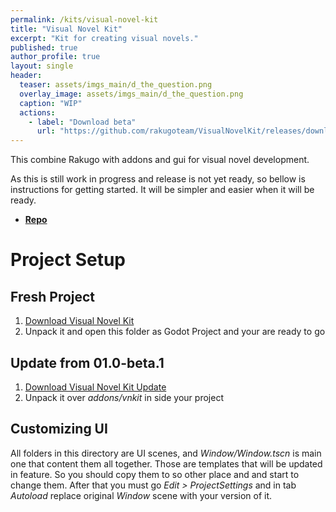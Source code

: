 ```yaml
---
permalink: /kits/visual-novel-kit
title: "Visual Novel Kit"
excerpt: "Kit for creating visual novels."
published: true
author_profile: true
layout: single
header:
  teaser: assets/imgs_main/d_the_question.png
  overlay_image: assets/imgs_main/d_the_question.png
  caption: "WIP"
  actions:
    - label: "Download beta"
      url: "https://github.com/rakugoteam/VisualNovelKit/releases/download/1.0-beta.2/VisualNovelKit_1.0-beta.2.zip"
---
```


This combine Rakugo with addons and gui for visual novel development.

As this is still work in progress and release is not yet ready, so bellow is instructions for getting started.
It will be simpler and easier when it will be ready.

- [**Repo**](https://github.com/rakugoteam/VisualNovelKit)

# Project Setup

## Fresh Project
1. [Download Visual Novel Kit](https://github.com/rakugoteam/VisualNovelKit/releases/download/1.0-beta.2/VisualNovelKit_1.0-beta.2.zip)
2. Unpack it and open this folder as Godot Project and your are ready to go

## Update from 01.0-beta.1
1. [Download Visual Novel Kit Update](https://github.com/rakugoteam/VisualNovelKit/releases/download/1.0-beta.2/nvkit_1.0-beta.2.zip) 
2. Unpack it over *addons/vnkit* in side your project

## Customizing UI
All folders in this directory are UI scenes, and *Window/Window.tscn* is main one that content them all together.
Those are templates that will be updated in feature. 
So you should copy them to so other place and and start to change them. 
After that you must go *Edit > ProjectSettings* and in tab *Autoload* replace original *Window* scene with your version of it.
